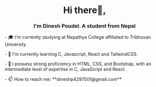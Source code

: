 <h1 align="center">Hi there👋,</h1>
<h3 align="center">I'm Dinesh Poudel. A student from Nepal </h3>
<p align="left">- 🎓 I'm currently studying at Nepathya College affiliated to Tribhuvan University.</p>
<p align="left">- 🌱 I'm currently learning C, Javascript, React and TailwindCSS.</p>
<p align="left">- 🔭 I possess strong proficiency in HTML, CSS, and Bootstrap, with an intermediate level of expertise in C, JavaScript and React.</p>
<p align="left">- 📫 How to reach me: **dineshp4297501@gmail.com** </p>

<!--
**dinesh13p/dinesh13p** is a ✨ _special_ ✨ repository because its `README.md` (this file) appears on your GitHub profile.

Here are some ideas to get you started:

<p align="left">- ✨ my website - <a href='https://timurblog.me/'>click</a></p>

- 🔭 I’m currently working on ...
- 🌱 I’m currently learning ...
- 👯 I’m looking to collaborate on ...
- 🤔 I’m looking for help with ...
- 💬 Ask me about ...
- 📫 How to reach me: ...
- 😄 Pronouns: ...
- ⚡ Fun fact: ...
-->
